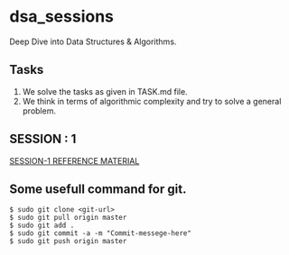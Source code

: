 # dsa_sessions
Deep Dive into Data Structures &amp; Algorithms.

## Tasks 

1. We solve the tasks as given in TASK.md file.
2. We think in terms of algorithmic complexity and try to solve a general problem. 


## SESSION : 1
[SESSION-1 REFERENCE MATERIAL](https://docs.google.com/presentation/d/1cuvYXb8OdyYfJmVp_ZqTWzU6O13t77tGtFdqT1IgmBo/edit#slide=id.p)

## Some usefull command for git.

```
$ sudo git clone <git-url>
$ sudo git pull origin master
$ sudo git add .
$ sudo git commit -a -m "Commit-messege-here"
$ sudo git push origin master
```

